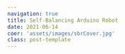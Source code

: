 ```yaml
---
navigation: true
title: Self-Balancing Arduino Robot
date: 2021-06-14
coer: 'assets/images/sbrCover.jpg'
class: post-template
---
```



